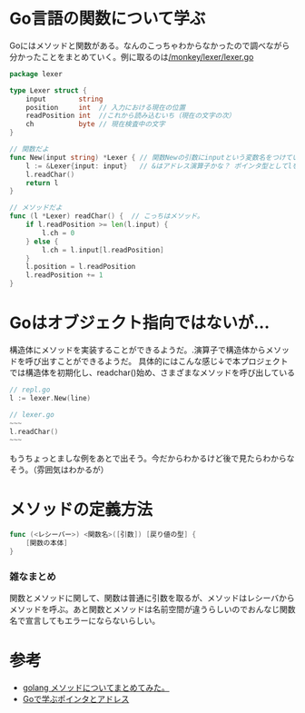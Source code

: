 # Go言語の関数について学ぶ
Goにはメソッドと関数がある。なんのこっちゃわからなかったので調べながら分かったことをまとめていく。例に取るのは[/monkey/lexer/lexer.go](https://github.com/takerumimata/go_interpreter/blob/main/monkey/lexer/lexer.go)

```go
package lexer

type Lexer struct {
	input        string
	position     int  // 入力における現在の位置
	readPosition int  //これから読み込むいち（現在の文字の次）
	ch           byte // 現在検査中の文字
}

// 関数だよ
func New(input string) *Lexer { // 関数Newの引数にinputという変数名をつけていて、それはstring型だよ、と言っている。そして返り値は*lexer。つまりLexerのポインタを返している。
	l := &Lexer{input: input}   // &はアドレス演算子かな？ ポインタ型としてlを生成しているっぽい
	l.readChar()
	return l
}

// メソッドだよ
func (l *Lexer) readChar() {  // こっちはメソッド。
	if l.readPosition >= len(l.input) {
		l.ch = 0
	} else {
		l.ch = l.input[l.readPosition]
	}
	l.position = l.readPosition
	l.readPosition += 1
}

```

# Goはオブジェクト指向ではないが...
構造体にメソッドを実装することができるようだ。.演算子で構造体からメソッドを呼び出すことができるようだ。
具体的にはこんな感じ↓で本プロジェクトでは構造体を初期化し、readchar()始め、さまざまなメソッドを呼び出している
```go
// repl.go
l := lexer.New(line)

// lexer.go
~~~
l.readChar()
~~~
```
もうちょっとましな例をあとで出そう。今だからわかるけど後で見たらわからなそう。（雰囲気はわかるが）

# メソッドの定義方法
```go
func (<レシーバー>) <関数名>([引数]) [戻り値の型] {
    [関数の本体]
}
```

### 雑なまとめ
関数とメソッドに関して、関数は普通に引数を取るが、メソッドはレシーバからメソッドを呼ぶ。あと関数とメソッドは名前空間が違うらしいのでおんなじ関数名で宣言してもエラーにならないらしい。

# 参考
- [golang メソッドについてまとめてみた。](https://qiita.com/pei0804/items/2a3010df39623fadc3c6)
- [Goで学ぶポインタとアドレス](https://qiita.com/Sekky0905/items/447efa04a95e3fec217f)